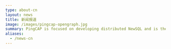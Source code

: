 ```yaml
---
type: about-cn
layout: news
title: 新闻报道
image: /images/pingcap-opengraph.jpg
summary: PingCAP is focused on developing distributed NewSQL and is the team building TiDB, an open-source distributed NewSQL database.
aliases:
  - /news-cn
---
```

